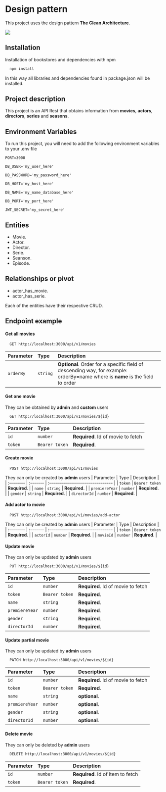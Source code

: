 
# Design pattern

This project uses the design pattern **The Clean Architecture**.

![](https://xurxodev.com/content/images/size/w1000/2016/07/CleanArchitecture-8b00a9d7e2543fa9ca76b81b05066629.jpg)

## Installation

Installation of bookstores and dependencies with npm

```bash
  npm install
```

In this way all libraries and dependencies found in package.json will be installed.

## Project description

This project is an API Rest that obtains information from **movies**, **actors**, **directors**, **series** and **seasons**.

## Environment Variables

To run this project, you will need to add the following environment variables to your .env file

`PORT=3000`

`DB_USER='my_user_here'`

`DB_PASSWORD='my_password_here'`

`DB_HOST='my_host_here'`

`DB_NAME='my_name_database_here'`

`DB_PORT='my_port_here'`

`JWT_SECRET='my_secret_here'`

## Entities

- Movie.
- Actor.
- Director.
- Serie.
- Seanson.
- Episode.

## Relationships or pivot

- actor_has_movie.
- actor_has_serie.

Each of the entities have their respective CRUD.

## Endpoint example

#### Get all movies

```http
  GET http://localhost:3000/api/v1/movies
```

| Parameter | Type     | Description                       |
| :-------- | :------- | :-------------------------------- |
| `orderBy`      | `string` | **Optional**.  Order for a specific field of descending way, for example: orderBy=name where is **name** is the field to order|

#### Get one movie

They can be obtained by **admin** and **custom** users
```http
  GET http://localhost:3000/api/v1/movies/${id}
```

| Parameter | Type     | Description                       |
| :-------- | :------- | :-------------------------------- |
| `id`      | `number` | **Required**. Id of movie to fetch |
| `token`      | `Bearer token` | **Required**.  |

#### Create movie

```http
  POST http://localhost:3000/api/v1/movies
```
They can only be created by **admin** users
| Parameter | Type     | Description                       |
| :-------- | :------- | :-------------------------------- |
| `token`      | `Bearer token` | **Required**.  |
| `name`      | `string` | **Required**.  |
| `premiereYear`      | `number` | **Required**.  |
| `gender`      | `string` | **Required**.  |
| `directorId`      | `number` | **Required**.  |

#### Add actor to movie

```http
  POST http://localhost:3000/api/v1/movies/add-actor
```
They can only be created by **admin** users
| Parameter | Type     | Description                       |
| :-------- | :------- | :-------------------------------- |
| `token`      | `Bearer token` | **Required**.  |
| `actorId`      | `number` | **Required**.  |
| `movieId`      | `number` | **Required**.  |

#### Update movie
They can only be updated by **admin** users

```http
  PUT http://localhost:3000/api/v1/movies/${id}
```

| Parameter | Type     | Description                       |
| :-------- | :------- | :-------------------------------- |
| `id`      | `number` | **Required**. Id of movie to fetch |
| `token`      | `Bearer token` | **Required**.  |
| `name`      | `string` | **Required**.  |
| `premiereYear`      | `number` | **Required**.  |
| `gender`      | `string` | **Required**.  |
| `directorId`      | `number` | **Required**.  |

#### Update partial movie
They can only be updated by **admin** users

```http
  PATCH http://localhost:3000/api/v1/movies/${id}
```

| Parameter | Type     | Description                       |
| :-------- | :------- | :-------------------------------- |
| `id`      | `number` | **Required**. Id of movie to fetch |
| `token`      | `Bearer token` | **Required**.  |
| `name`      | `string` | **optional**.  |
| `premiereYear`      | `number` | **optional**.  |
| `gender`      | `string` | **optional**.  |
| `directorId`      | `number` | **optional**.  |

#### Delete movie
They can only be deleted by **admin** users

```http
  DELETE http://localhost:3000/api/v1/movies/${id}
```

| Parameter | Type     | Description                       |
| :-------- | :------- | :-------------------------------- |
| `id`      | `number` | **Required**. Id of item to fetch |
| `token`      | `Bearer token` | **Required**.  |

